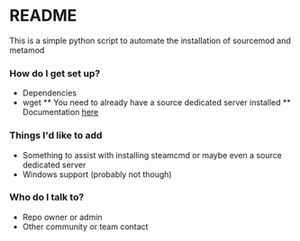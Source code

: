 # README #

This is a simple python script to automate the installation of sourcemod and metamod

### How do I get set up? ###

* Dependencies
* wget
** You need to already have a source dedicated server installed
** Documentation [here](https://developer.valvesoftware.com/wiki/SteamCMD)

### Things I'd like to add ###

* Something to assist with installing steamcmd or maybe even a source dedicated server
* Windows support (probably not though)

### Who do I talk to? ###

* Repo owner or admin
* Other community or team contact